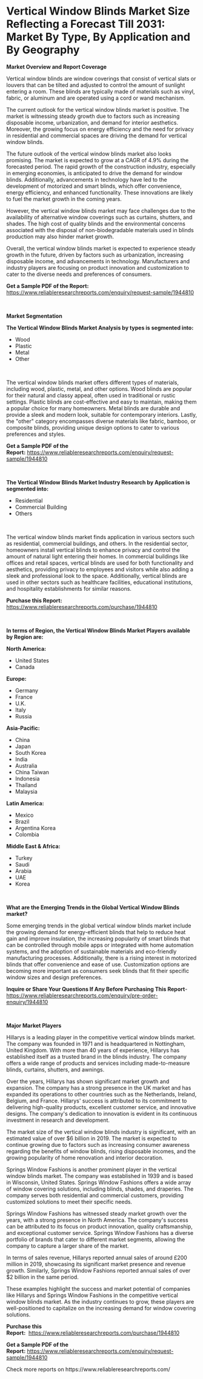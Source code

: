 <p><h1>Vertical Window Blinds Market Size Reflecting a Forecast Till 2031: Market By Type, By Application and By Geography</h1></p><p><strong>Market Overview and Report Coverage</strong></p>
<p><p>Vertical window blinds are window coverings that consist of vertical slats or louvers that can be tilted and adjusted to control the amount of sunlight entering a room. These blinds are typically made of materials such as vinyl, fabric, or aluminum and are operated using a cord or wand mechanism.</p><p>The current outlook for the vertical window blinds market is positive. The market is witnessing steady growth due to factors such as increasing disposable income, urbanization, and demand for interior aesthetics. Moreover, the growing focus on energy efficiency and the need for privacy in residential and commercial spaces are driving the demand for vertical window blinds.</p><p>The future outlook of the vertical window blinds market also looks promising. The market is expected to grow at a CAGR of 4.9% during the forecasted period. The rapid growth of the construction industry, especially in emerging economies, is anticipated to drive the demand for window blinds. Additionally, advancements in technology have led to the development of motorized and smart blinds, which offer convenience, energy efficiency, and enhanced functionality. These innovations are likely to fuel the market growth in the coming years.</p><p>However, the vertical window blinds market may face challenges due to the availability of alternative window coverings such as curtains, shutters, and shades. The high cost of quality blinds and the environmental concerns associated with the disposal of non-biodegradable materials used in blinds production may also hinder market growth.</p><p>Overall, the vertical window blinds market is expected to experience steady growth in the future, driven by factors such as urbanization, increasing disposable income, and advancements in technology. Manufacturers and industry players are focusing on product innovation and customization to cater to the diverse needs and preferences of consumers.</p></p>
<p><strong>Get a Sample PDF of the Report:</strong> <a href="https://www.reliableresearchreports.com/enquiry/request-sample/1944810">https://www.reliableresearchreports.com/enquiry/request-sample/1944810</a></p>
<p>&nbsp;</p>
<p><strong>Market Segmentation</strong></p>
<p><strong>The Vertical Window Blinds Market Analysis by types is segmented into:</strong></p>
<p><ul><li>Wood</li><li>Plastic</li><li>Metal</li><li>Other</li></ul></p>
<p>&nbsp;</p>
<p><p>The vertical window blinds market offers different types of materials, including wood, plastic, metal, and other options. Wood blinds are popular for their natural and classy appeal, often used in traditional or rustic settings. Plastic blinds are cost-effective and easy to maintain, making them a popular choice for many homeowners. Metal blinds are durable and provide a sleek and modern look, suitable for contemporary interiors. Lastly, the "other" category encompasses diverse materials like fabric, bamboo, or composite blinds, providing unique design options to cater to various preferences and styles.</p></p>
<p><strong>Get a Sample PDF of the Report:</strong>&nbsp;<a href="https://www.reliableresearchreports.com/enquiry/request-sample/1944810">https://www.reliableresearchreports.com/enquiry/request-sample/1944810</a></p>
<p>&nbsp;</p>
<p><strong>The Vertical Window Blinds Market Industry Research by Application is segmented into:</strong></p>
<p><ul><li>Residential</li><li>Commercial Building</li><li>Others</li></ul></p>
<p>&nbsp;</p>
<p><p>The vertical window blinds market finds application in various sectors such as residential, commercial buildings, and others. In the residential sector, homeowners install vertical blinds to enhance privacy and control the amount of natural light entering their homes. In commercial buildings like offices and retail spaces, vertical blinds are used for both functionality and aesthetics, providing privacy to employees and visitors while also adding a sleek and professional look to the space. Additionally, vertical blinds are used in other sectors such as healthcare facilities, educational institutions, and hospitality establishments for similar reasons.</p></p>
<p><strong>Purchase this Report:</strong>&nbsp; <a href="https://www.reliableresearchreports.com/purchase/1944810">https://www.reliableresearchreports.com/purchase/1944810</a></p>
<p>&nbsp;</p>
<p><strong>In terms of Region, the Vertical Window Blinds Market Players available by Region are:</strong></p>
<p>
    <p> <strong> North America: </strong>
        <ul>
            <li>United States</li>
            <li>Canada</li>
        </ul>
        </p> 
    <p> <strong> Europe: </strong>
        <ul>
            <li>Germany</li>
            <li>France</li>
            <li>U.K.</li>
            <li>Italy</li>
            <li>Russia</li>
        </ul>
        </p> 
    <p> <strong> Asia-Pacific: </strong>
        <ul>
            <li>China</li>
            <li>Japan</li>
            <li>South Korea</li>
            <li>India</li>
            <li>Australia</li>
            <li>China Taiwan</li>
            <li>Indonesia</li>
            <li>Thailand</li>
            <li>Malaysia</li>
        </ul>
        </p> 
    <p> <strong> Latin America: </strong>
        <ul>
            <li>Mexico</li>
            <li>Brazil</li>
            <li>Argentina Korea</li>
            <li>Colombia</li>
        </ul>
        </p> 
    <p> <strong> Middle East & Africa: </strong>
        <ul>
            <li>Turkey</li>
            <li>Saudi</li>
            <li>Arabia</li>
            <li>UAE</li>
            <li>Korea</li>
        </ul>
    </p>
    </p>
<p>&nbsp;</p>
<p><strong>What are the Emerging Trends in the Global Vertical Window Blinds market?</strong></p>
<p><p>Some emerging trends in the global vertical window blinds market include the growing demand for energy-efficient blinds that help to reduce heat gain and improve insulation, the increasing popularity of smart blinds that can be controlled through mobile apps or integrated with home automation systems, and the adoption of sustainable materials and eco-friendly manufacturing processes. Additionally, there is a rising interest in motorized blinds that offer convenience and ease of use. Customization options are becoming more important as consumers seek blinds that fit their specific window sizes and design preferences.</p></p>
<p><strong>Inquire or Share Your Questions If Any Before Purchasing This Report</strong>- <a href="https://www.reliableresearchreports.com/enquiry/pre-order-enquiry/1944810">https://www.reliableresearchreports.com/enquiry/pre-order-enquiry/1944810</a></p>
<p>&nbsp;</p>
<p><strong>Major Market Players</strong></p>
<p><p>Hillarys is a leading player in the competitive vertical window blinds market. The company was founded in 1971 and is headquartered in Nottingham, United Kingdom. With more than 40 years of experience, Hillarys has established itself as a trusted brand in the blinds industry. The company offers a wide range of products and services including made-to-measure blinds, curtains, shutters, and awnings.</p><p>Over the years, Hillarys has shown significant market growth and expansion. The company has a strong presence in the UK market and has expanded its operations to other countries such as the Netherlands, Ireland, Belgium, and France. Hillarys' success is attributed to its commitment to delivering high-quality products, excellent customer service, and innovative designs. The company's dedication to innovation is evident in its continuous investment in research and development.</p><p>The market size of the vertical window blinds industry is significant, with an estimated value of over $6 billion in 2019. The market is expected to continue growing due to factors such as increasing consumer awareness regarding the benefits of window blinds, rising disposable incomes, and the growing popularity of home renovation and interior decoration.</p><p>Springs Window Fashions is another prominent player in the vertical window blinds market. The company was established in 1939 and is based in Wisconsin, United States. Springs Window Fashions offers a wide array of window covering solutions, including blinds, shades, and draperies. The company serves both residential and commercial customers, providing customized solutions to meet their specific needs.</p><p>Springs Window Fashions has witnessed steady market growth over the years, with a strong presence in North America. The company's success can be attributed to its focus on product innovation, quality craftsmanship, and exceptional customer service. Springs Window Fashions has a diverse portfolio of brands that cater to different market segments, allowing the company to capture a larger share of the market.</p><p>In terms of sales revenue, Hillarys reported annual sales of around £200 million in 2019, showcasing its significant market presence and revenue growth. Similarly, Springs Window Fashions reported annual sales of over $2 billion in the same period.</p><p>These examples highlight the success and market potential of companies like Hillarys and Springs Window Fashions in the competitive vertical window blinds market. As the industry continues to grow, these players are well-positioned to capitalize on the increasing demand for window covering solutions.</p></p>
<p><strong>Purchase this Report:</strong>&nbsp;&nbsp;<a href="https://www.reliableresearchreports.com/purchase/1944810">https://www.reliableresearchreports.com/purchase/1944810</a></p>
<p></p>
<p><strong>Get a Sample PDF of the Report:</strong>&nbsp;<a href="https://www.reliableresearchreports.com/enquiry/request-sample/1944810">https://www.reliableresearchreports.com/enquiry/request-sample/1944810</a></p>
<p>Check more reports on https://www.reliableresearchreports.com/</p>